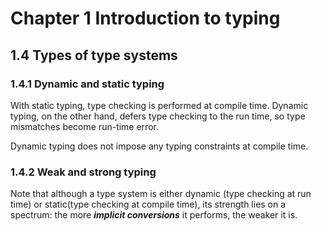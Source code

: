 # Chapter 1 Introduction to typing

## 1.4 Types of type systems

### 1.4.1 Dynamic and static typing

With static typing, type checking is performed at compile time. Dynamic typing, on the other hand, defers type checking to the run time, so type mismatches become run-time error.

Dynamic typing does not impose any typing constraints at compile time.

### 1.4.2 Weak and strong typing

Note that although a type system is either dynamic (type checking at run time) or static(type checking at compile time), its strength lies on a spectrum: the more **_implicit conversions_** it performs, the weaker it is.
